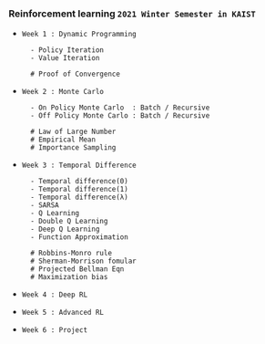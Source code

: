 ### Reinforcement learning `2021 Winter Semester in KAIST`


- `Week 1 : Dynamic Programming`
        
        - Policy Iteration
        - Value Iteration
        
        # Proof of Convergence 

- `Week 2 : Monte Carlo`

        - On Policy Monte Carlo  : Batch / Recursive 
        - Off Policy Monte Carlo : Batch / Recursive
        
        # Law of Large Number
        # Empirical Mean 
        # Importance Sampling 
        
- `Week 3 : Temporal Difference`

        - Temporal difference(0)
        - Temporal difference(1)
        - Temporal difference(λ)
        - SARSA
        - Q Learning
        - Double Q Learning
        - Deep Q Learning
        - Function Approximation 

        # Robbins-Monro rule
        # Sherman-Morrison fomular
        # Projected Bellman Eqn
        # Maximization bias 

- `Week 4 : Deep RL`
- `Week 5 : Advanced RL`
- `Week 6 : Project `
